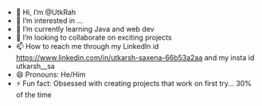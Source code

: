 - 👋 Hi, I’m @UtkRah
- 👀 I’m interested in ...
- 🌱 I’m currently learning Java and web dev
- 💞️ I’m looking to collaborate on exciting projects
- 📫 How to reach me through my LinkedIn id https://www.linkedin.com/in/utkarsh-saxena-66b53a2aa and my insta id utkarsh__sa
- 😄 Pronouns: He/Him
- ⚡ Fun fact: Obsessed with creating projects that work on first try... 30% of the time

<!---
UtkRah/UtkRah is a ✨ special ✨ repository because its `README.md` (this file) appears on your GitHub profile.
You can click the Preview link to take a look at your changes.
--->
